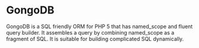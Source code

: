 GongoDB
=======

GongoDB is a SQL friendly ORM for PHP 5 that has named_scope and fluent query builder.   It assembles a query by combining named_scope as a fragment of SQL.   It is suitable for building complicated SQL dynamically.   